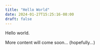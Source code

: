 ```yaml
---
title: "Hello World"
date: 2024-01-27T15:25:16-08:00
draft: false
---
```


Hello world. 

More content will come soon... (hopefully...)

